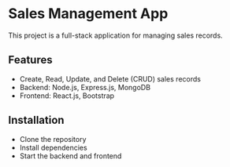 # Sales Management App  
This project is a full-stack application for managing sales records.  

## Features  
- Create, Read, Update, and Delete (CRUD) sales records  
- Backend: Node.js, Express.js, MongoDB  
- Frontend: React.js, Bootstrap  

## Installation  
- Clone the repository  
- Install dependencies  
- Start the backend and frontend  